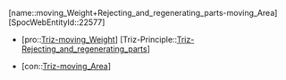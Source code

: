 ﻿---
type: TrizContradiction
aliases:
- moving_Weight+Rejecting_and_regenerating_parts-moving_Area
license: CC BY-SA 4.0
copyright: https://github.com/SpocWeb
IsDeleted: false
IsReadOnly: false
Confidential: public
tags: 
- Triz/Contradiction
---
[name::moving_Weight+Rejecting_and_regenerating_parts-moving_Area]
[SpocWebEntityId::22577]
+ [pro::[Triz-moving_Weight](tech/Triz/Parameter/Triz-moving_Weight.md)]
[Triz-Principle::[Triz-Rejecting_and_regenerating_parts](tech/Triz/Principle/Triz-Rejecting_and_regenerating_parts.md)]
- [con::[Triz-moving_Area](tech/Triz/Parameter/Triz-moving_Area.md)]

